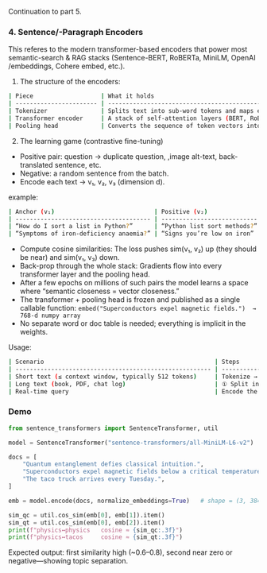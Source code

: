 Continuation to part 5.

### 4. Sentence/-Paragraph Encoders

This referes to the modern transformer-based encoders that power most semantic-search & RAG stacks (Sentence-BERT, RoBERTa, MiniLM, OpenAI /embeddings, Cohere embed, etc.).

1. The structure of the encoders:
```bash
| Piece                   | What it holds                                                                                                                                 | Why it matters                                                                            |
| ----------------------- | --------------------------------------------------------------------------------------------------------------------------------------------- | ----------------------------------------------------------------------------------------- |
| Tokenizer               | Splits text into sub-word tokens and maps each to an integer ID.                                                                              | Lets one vocabulary handle *unseen* words by composing them from pieces (`▁quant`, `um`). |
| Transformer encoder     | A stack of self-attention layers (BERT, RoBERTa, MiniLM…).                                                                                    | Learns contextualised token embeddings that “know” their neighbours.                      |
| Pooling head            | Converts the sequence of token vectors into **one** fixed-length sentence vector.  Choices: `[CLS]`, mean-pool, or a small attention layer.  | This is the vector you’ll store.  Size is fixed: 384 / 768 / 1536 d.                      |

```

2. The learning game (contrastive fine-tuning)

- Positive pair: question -> duplicate question, ,image alt-text, back-translated sentence, etc.
- Negative: a random sentence from the batch.
- Encode each text → v₁, v₂, v₃ (dimension d).

example:
```bash
| Anchor (v₁)                            | Positive (v₂)               | Negative (v₃)                         | 
| -------------------------------------- | --------------------------- | ------------------------------------- |
| “How do I sort a list in Python?”      | “Python list sort methods?” | “What is the GDP of Canada?”          |
| “Symptoms of iron-deficiency anaemia?” | “Signs you’re low on iron”  | “Best way to waterproof hiking boots” |
```


- Compute cosine similarities: The loss pushes sim(v₁, v₂) up (they should be near) and sim(v₁, v₃) down.
- Back-prop through the whole stack: Gradients flow into every transformer layer and the pooling head.
- After a few epochs on millions of such pairs the model learns a space where “semantic closeness = vector closeness.”
- The transformer + pooling head is frozen and published as a single callable function: ``` embed("Superconductors expel magnetic fields.")  →  768-d numpy array ```
- No separate word or doc table is needed; everything is implicit in the weights.

Usage:
```bash
| Scenario                                                | Steps                                                                                                                                                                                         |
| ------------------------------------------------------- | --------------------------------------------------------------------------------------------------------------------------------------------------------------------------------------------- |
| Short text (≤ context window, typically 512 tokens)     | Tokenize → encode → store or compare the vector.                                                                                                                                              |
| Long text (book, PDF, chat log)                         | ① Split into overlapping chunks (e.g., 256 tokens). ② Encode each chunk. ③ Either: store chunk vectors directly (most common for RAG), or mean-/attention-pool them into one “book vector.” |
| Real-time query                                         | Encode the query sentence → cosine-search in vector DB → retrieve top-k chunks → optional re-ranking or pass to LLM.                                                                          |
```

### Demo
```python
from sentence_transformers import SentenceTransformer, util

model = SentenceTransformer("sentence-transformers/all-MiniLM-L6-v2")  # 384-d

docs = [
    "Quantum entanglement defies classical intuition.",
    "Superconductors expel magnetic fields below a critical temperature.",
    "The taco truck arrives every Tuesday.",
]

emb = model.encode(docs, normalize_embeddings=True)   # shape = (3, 384)

sim_qc = util.cos_sim(emb[0], emb[1]).item()
sim_qt = util.cos_sim(emb[0], emb[2]).item()
print(f"physics↔physics   cosine ≈ {sim_qc:.3f}")
print(f"physics↔tacos     cosine ≈ {sim_qt:.3f}")
```
Expected output: first similarity high (~0.6–0.8), second near zero or negative—showing topic separation.
